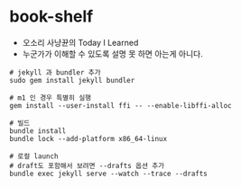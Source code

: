 # book-shelf
- 오소리 사냥뀬의 Today I Learned
- 누군가가 이해할 수 있도록 설명 못 하면 아는게 아니다.

```shell
# jekyll 과 bundler 추가
sudo gem install jekyll bundler

# m1 인 경우 특별히 실행
gem install --user-install ffi -- --enable-libffi-alloc

# 빌드
bundle install
bundle lock --add-platform x86_64-linux

# 로컬 launch
# draft도 포함해서 보려면 --drafts 옵션 추가
bundle exec jekyll serve --watch --trace --drafts
```
